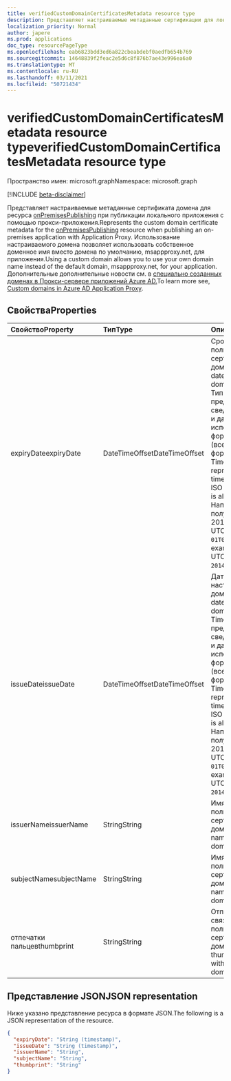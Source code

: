 ```yaml
---
title: verifiedCustomDomainCertificatesMetadata resource type
description: Представляет настраиваемые метаданные сертификации для локального приложения, опубликованного с помощью прокси-сервера приложения.
localization_priority: Normal
author: japere
ms.prod: applications
doc_type: resourcePageType
ms.openlocfilehash: eab6823bdd3ed6a822cbeabdebf0aedfb654b769
ms.sourcegitcommit: 14648839f2feac2e5d6c8f876b7ae43e996ea6a0
ms.translationtype: MT
ms.contentlocale: ru-RU
ms.lasthandoff: 03/11/2021
ms.locfileid: "50721434"
---
```

# <a name="verifiedcustomdomaincertificatesmetadata-resource-type"></a><span data-ttu-id="c43d7-103">verifiedCustomDomainCertificatesMetadata resource type</span><span class="sxs-lookup"><span data-stu-id="c43d7-103">verifiedCustomDomainCertificatesMetadata resource type</span></span>

<span data-ttu-id="c43d7-104">Пространство имен: microsoft.graph</span><span class="sxs-lookup"><span data-stu-id="c43d7-104">Namespace: microsoft.graph</span></span>

[!INCLUDE [beta-disclaimer](../../includes/beta-disclaimer.md)]

<span data-ttu-id="c43d7-105">Представляет настраиваемые метаданные сертификата домена для ресурса [onPremisesPublishing](onpremisespublishing.md) при публикации локального приложения с помощью прокси-приложения.</span><span class="sxs-lookup"><span data-stu-id="c43d7-105">Represents the custom domain certificate metadata for the [onPremisesPublishing](onpremisespublishing.md) resource when publishing an on-premises application with Application Proxy.</span></span> <span data-ttu-id="c43d7-106">Использование настраиваемого домена позволяет использовать собственное доменное имя вместо домена по умолчанию, msappproxy.net, для приложения.</span><span class="sxs-lookup"><span data-stu-id="c43d7-106">Using a custom domain allows you to use your own domain name instead of the default domain, msappproxy.net, for your application.</span></span> <span data-ttu-id="c43d7-107">Дополнительные дополнительные новости см. в [специально созданных доменах в Прокси-сервере приложений Azure AD.](/azure/active-directory/manage-apps/application-proxy-configure-custom-domain)</span><span class="sxs-lookup"><span data-stu-id="c43d7-107">To learn more see, [Custom domains in Azure AD Application Proxy](/azure/active-directory/manage-apps/application-proxy-configure-custom-domain).</span></span>

## <a name="properties"></a><span data-ttu-id="c43d7-108">Свойства</span><span class="sxs-lookup"><span data-stu-id="c43d7-108">Properties</span></span>

| <span data-ttu-id="c43d7-109">Свойство</span><span class="sxs-lookup"><span data-stu-id="c43d7-109">Property</span></span>     | <span data-ttu-id="c43d7-110">Тип</span><span class="sxs-lookup"><span data-stu-id="c43d7-110">Type</span></span>        | <span data-ttu-id="c43d7-111">Описание</span><span class="sxs-lookup"><span data-stu-id="c43d7-111">Description</span></span> |
|:-------------|:------------|:------------|
|<span data-ttu-id="c43d7-112">expiryDate</span><span class="sxs-lookup"><span data-stu-id="c43d7-112">expiryDate</span></span>|<span data-ttu-id="c43d7-113">DateTimeOffset</span><span class="sxs-lookup"><span data-stu-id="c43d7-113">DateTimeOffset</span></span>| <span data-ttu-id="c43d7-114">Срок действия пользовательского сертификата домена.</span><span class="sxs-lookup"><span data-stu-id="c43d7-114">The expiry date of the custom domain certificate.</span></span> <span data-ttu-id="c43d7-115">Тип Timestamp представляет сведения о времени и дате с использованием формата ISO 8601 (всегда применяется формат UTC).</span><span class="sxs-lookup"><span data-stu-id="c43d7-115">The Timestamp type represents date and time information using ISO 8601 format and is always in UTC time.</span></span> <span data-ttu-id="c43d7-116">Например, значение полуночи 1 января 2014 г. в формате UTC: `2014-01-01T00:00:00Z`.</span><span class="sxs-lookup"><span data-stu-id="c43d7-116">For example, midnight UTC on Jan 1, 2014 is `2014-01-01T00:00:00Z`.</span></span> |
|<span data-ttu-id="c43d7-117">issueDate</span><span class="sxs-lookup"><span data-stu-id="c43d7-117">issueDate</span></span>|<span data-ttu-id="c43d7-118">DateTimeOffset</span><span class="sxs-lookup"><span data-stu-id="c43d7-118">DateTimeOffset</span></span>| <span data-ttu-id="c43d7-119">Дата выпуска настраиваемого домена.</span><span class="sxs-lookup"><span data-stu-id="c43d7-119">The issue date of the custom domain.</span></span> <span data-ttu-id="c43d7-120">Тип Timestamp представляет сведения о времени и дате с использованием формата ISO 8601 (всегда применяется формат UTC).</span><span class="sxs-lookup"><span data-stu-id="c43d7-120">The Timestamp type represents date and time information using ISO 8601 format and is always in UTC time.</span></span> <span data-ttu-id="c43d7-121">Например, значение полуночи 1 января 2014 г. в формате UTC: `2014-01-01T00:00:00Z`.</span><span class="sxs-lookup"><span data-stu-id="c43d7-121">For example, midnight UTC on Jan 1, 2014 is `2014-01-01T00:00:00Z`.</span></span> |
|<span data-ttu-id="c43d7-122">issuerName</span><span class="sxs-lookup"><span data-stu-id="c43d7-122">issuerName</span></span>|<span data-ttu-id="c43d7-123">String</span><span class="sxs-lookup"><span data-stu-id="c43d7-123">String</span></span>| <span data-ttu-id="c43d7-124">Имя эмитента пользовательского сертификата домена.</span><span class="sxs-lookup"><span data-stu-id="c43d7-124">The issuer name of the custom domain certificate.</span></span> |
|<span data-ttu-id="c43d7-125">subjectName</span><span class="sxs-lookup"><span data-stu-id="c43d7-125">subjectName</span></span>|<span data-ttu-id="c43d7-126">String</span><span class="sxs-lookup"><span data-stu-id="c43d7-126">String</span></span>| <span data-ttu-id="c43d7-127">Имя субъекта пользовательского сертификата домена.</span><span class="sxs-lookup"><span data-stu-id="c43d7-127">The subject name of the custom domain certificate.</span></span> |
|<span data-ttu-id="c43d7-128">отпечатки пальцев</span><span class="sxs-lookup"><span data-stu-id="c43d7-128">thumbprint</span></span>|<span data-ttu-id="c43d7-129">String</span><span class="sxs-lookup"><span data-stu-id="c43d7-129">String</span></span>| <span data-ttu-id="c43d7-130">Отпечатки пальцев, связанные с пользовательским сертификатом домена.</span><span class="sxs-lookup"><span data-stu-id="c43d7-130">The thumbprint associated with the custom domain certificate.</span></span> |

## <a name="json-representation"></a><span data-ttu-id="c43d7-131">Представление JSON</span><span class="sxs-lookup"><span data-stu-id="c43d7-131">JSON representation</span></span>

<span data-ttu-id="c43d7-132">Ниже указано представление ресурса в формате JSON.</span><span class="sxs-lookup"><span data-stu-id="c43d7-132">The following is a JSON representation of the resource.</span></span>

<!-- {
  "blockType": "resource",
  "optionalProperties": [

  ],
  "@odata.type": "microsoft.graph.verifiedCustomDomainCertificatesMetadata",
  "baseType": null
}-->

```json
{
  "expiryDate": "String (timestamp)",
  "issueDate": "String (timestamp)",
  "issuerName": "String",
  "subjectName": "String",
  "thumbprint": "String"
}
```

<!-- uuid: 16cd6b66-4b1a-43a1-adaf-3a886856ed98
2019-02-04 14:57:30 UTC -->
<!-- {
  "type": "#page.annotation",
  "description": "verifiedCustomDomainCertificatesMetadata resource",
  "keywords": "",
  "section": "documentation",
  "tocPath": ""
}-->
